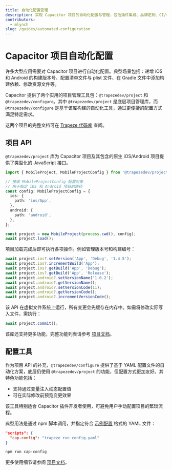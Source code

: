 ```yaml
---
title: 自动化配置管理
description: 实现 Capacitor 项目的自动化配置与管理，包括插件集成、品牌定制、CI/CD流程等场景
contributors:
  - mlynch
slug: /guides/automated-configuration
---
```


# Capacitor 项目自动化配置

许多大型应用需要对 Capacitor 项目进行自动化配置。典型场景包括：递增 iOS 和 Android 的构建版本号、配置清单文件与 plist 文件、在 Gradle 文件中添加构建依赖、修改资源文件等。

Capacitor 提供了两个实用的项目管理工具包：`@trapezedev/project` 和 `@trapezedev/configure`。其中 `@trapezedev/project` 是底层项目管理库，而 `@trapezedev/configure` 是基于该库构建的自动化工具，通过更便捷的配置方式满足特定需求。

这两个项目的完整文档可在 [Trapeze 代码库](https://github.com/ionic-team/trapeze) 查阅。

## 项目 API

`@trapezedev/project` 库为 Capacitor 项目及其包含的原生 iOS/Android 项目提供了类型化的 JavaScript 接口。

```typescript
import { MobileProject, MobileProjectConfig } from '@trapezedev/project';

// 接收 MobileProjectConfig 配置对象
// 用于指定 iOS 和 Android 项目的路径
const config: MobileProjectConfig = {
  ios: {
    path: 'ios/App',
  },
  android: {
    path: 'android',
  },
};

const project = new MobileProject(process.cwd(), config);
await project.load();
```

项目加载完成后即可执行各项操作。例如管理版本号和构建编号：

```typescript
await project.ios?.setVersion('App', 'Debug', '1.4.5');
await project.ios?.incrementBuild('App');
await project.ios?.getBuild('App', 'Debug');
await project.ios?.getBuild('App', 'Release');
await project.android?.setVersionName('1.0.2');
await project.android?.getVersionName();
await project.android?.setVersionCode(11);
await project.android?.getVersionCode();
await project.android?.incrementVersionCode();
```

该 API 在虚拟文件系统上运行，所有变更会先缓存在内存中。如需将修改实际写入文件，需执行：

```typescript
await project.commit();
```

该库还支持更多功能，完整功能列表请参考 [项目文档](https://github.com/ionic-team/trapeze)。

## 配置工具

作为项目 API 的补充，`@trapezedev/configure` 提供了基于 YAML 配置文件的自动化方案，底层仍使用 `@trapezedev/project` 的功能，但配置方式更加友好。其特色功能包括：
- 支持通过变量注入动态配置值
- 可在实际修改前预览变更效果

该工具特别适合 Capacitor 插件开发者使用，可避免用户手动配置项目的繁琐流程。

典型用法是通过 npm 脚本调用，并指定符合 [示例配置](https://github.com/ionic-team/trapeze/blob/main/examples/basic.yml) 格式的 YAML 文件：

```json
"scripts": {
  "cap-config": "trapeze run config.yaml"
}
```

```bash
npm run cap-config
```

更多使用细节请参阅 [项目文档](https://github.com/ionic-team/trapeze)。